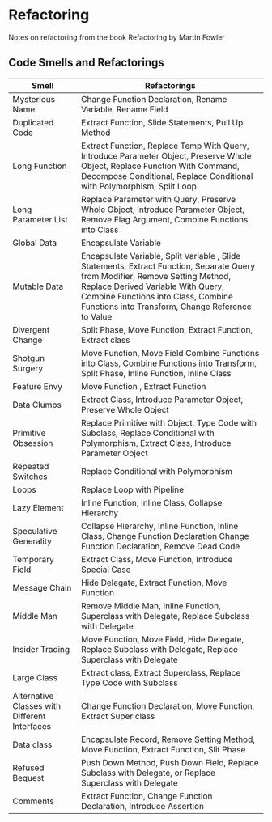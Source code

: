 # Refactoring

Notes on refactoring from the book Refactoring by Martin Fowler

## Code Smells and Refactorings

| Smell                                         | Refactorings                                                                                                                                                                                                                                                   |
| --------------------------------------------- | -------------------------------------------------------------------------------------------------------------------------------------------------------------------------------------------------------------------------------------------------------------- |
| Mysterious Name                               | Change Function Declaration, Rename Variable, Rename Field                                                                                                                                                                                                     |
| Duplicated Code                               | Extract Function, Slide Statements, Pull Up Method                                                                                                                                                                                                             |
| Long Function                                 | Extract Function, Replace Temp With Query, Introduce Parameter Object, Preserve Whole Object, Replace Function With Command, Decompose Conditional, Replace Conditional with Polymorphism, Split Loop                                                          |
| Long Parameter List                           | Replace Parameter with Query, Preserve Whole Object, Introduce Parameter Object, Remove Flag Argument, Combine Functions into Class                                                                                                                            |
| Global Data                                   | Encapsulate Variable                                                                                                                                                                                                                                           |
| Mutable Data                                  | Encapsulate Variable, Split Variable , Slide Statements, Extract Function, Separate Query from Modifier, Remove Setting Method, Replace Derived Variable With Query, Combine Functions into Class, Combine Functions into Transform, Change Reference to Value |
| Divergent Change                              | Split Phase, Move Function, Extract Function, Extract class                                                                                                                                                                                                    |
| Shotgun Surgery                               | Move Function, Move Field Combine Functions into Class, Combine Functions into Transform, Split Phase, Inline Function, Inline Class                                                                                                                           |
| Feature Envy                                  | Move Function , Extract Function                                                                                                                                                                                                                               |
| Data Clumps                                   | Extract Class, Introduce Parameter Object, Preserve Whole Object                                                                                                                                                                                               |
| Primitive Obsession                           | Replace Primitive with Object, Type Code with Subclass, Replace Conditional with Polymorphism, Extract Class, Introduce Parameter Object                                                                                                                       |
| Repeated Switches                             | Replace Conditional with Polymorphism                                                                                                                                                                                                                          |
| Loops                                         | Replace Loop with Pipeline                                                                                                                                                                                                                                     |
| Lazy Element                                  | Inline Function, Inline Class, Collapse Hierarchy                                                                                                                                                                                                              |
| Speculative Generality                        | Collapse Hierarchy, Inline Function, Inline Class, Change Function Declaration Change Function Declaration, Remove Dead Code                                                                                                                                   |
| Temporary Field                               | Extract Class, Move Function, Introduce Special Case                                                                                                                                                                                                           |
| Message Chain                                 | Hide Delegate, Extract Function, Move Function                                                                                                                                                                                                                 |
| Middle Man                                    | Remove Middle Man, Inline Function, Superclass with Delegate, Replace Subclass with Delegate                                                                                                                                                                   |
| Insider Trading                               | Move Function, Move Field, Hide Delegate, Replace Subclass with Delegate, Replace Superclass with Delegate                                                                                                                                                     |
| Large Class                                   | Extract class, Extract Superclass, Replace Type Code with Subclass                                                                                                                                                                                             |
| Alternative Classes with Different Interfaces | Change Function Declaration, Move Function, Extract Super class                                                                                                                                                                                                |
| Data class                                    | Encapsulate Record, Remove Setting Method, Move Function, Extract Function, Slit Phase                                                                                                                                                                         |
| Refused Bequest                               | Push Down Method, Push Down Field, Replace Subclass with Delegate, or Replace Superclass with Delegate                                                                                                                                                         |
| Comments                                      | Extract Function, Change Function Declaration, Introduce Assertion                                                                                                                                                                                             |
